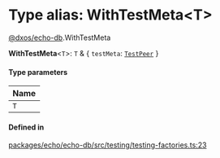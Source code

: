 # Type alias: WithTestMeta<T\>

[@dxos/echo-db](../modules/dxos_echo_db.md).WithTestMeta

 **WithTestMeta**<`T`\>: `T` & { `testMeta`: [`TestPeer`](dxos_echo_db.TestPeer.md)  }

#### Type parameters

| Name |
| :------ |
| `T` |

#### Defined in

[packages/echo/echo-db/src/testing/testing-factories.ts:23](https://github.com/dxos/dxos/blob/main/packages/echo/echo-db/src/testing/testing-factories.ts#L23)
